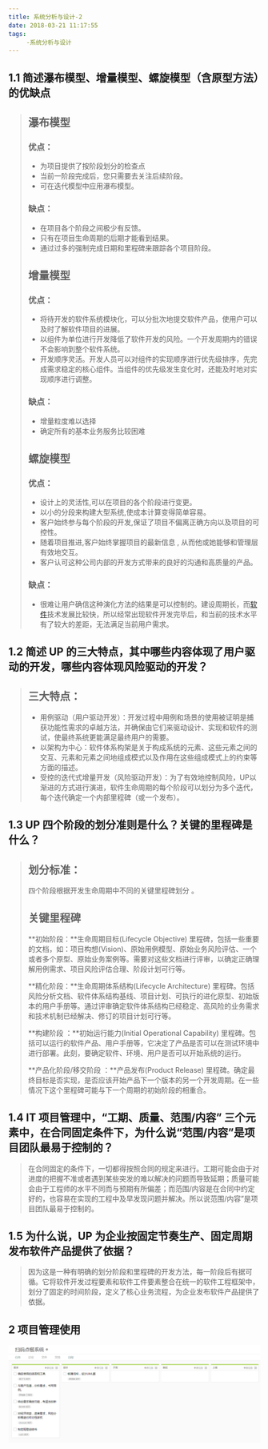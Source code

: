 ```yaml
---
title: 系统分析与设计-2
date: 2018-03-21 11:17:55
tags:
     -系统分析与设计
---
```


## 1.1 简述瀑布模型、增量模型、螺旋模型（含原型方法）的优缺点

>## 瀑布模型
>
>### 优点：
>
>- 为项目提供了按阶段划分的检查点
>- 当前一阶段完成后，您只需要去关注后续阶段。
>- 可在迭代模型中应用瀑布模型。
>
><!--more-->
>
>### 缺点：
>
>- 在项目各个阶段之间极少有反馈。
>- 只有在项目生命周期的后期才能看到结果。
>- 通过过多的强制完成日期和里程碑来跟踪各个项目阶段。
>
>## 增量模型
>
>### 优点：
>
>- 将待开发的软件系统模块化，可以分批次地提交软件产品，使用户可以及时了解软件项目的进展。
>- 以组件为单位进行开发降低了软件开发的风险。一个开发周期内的错误不会影响到整个软件系统。
>- 开发顺序灵活。开发人员可以对组件的实现顺序进行优先级排序，先完成需求稳定的核心组件。当组件的优先级发生变化时，还能及时地对实现顺序进行调整。
>
>### 缺点：
>
>- 增量粒度难以选择
>- 确定所有的基本业务服务比较困难
>
>## 螺旋模型
>
>### 优点：
>
>- 设计上的灵活性,可以在项目的各个阶段进行变更。
>- 以小的分段来构建大型系统,使成本计算变得简单容易。
>- 客户始终参与每个阶段的开发,保证了项目不偏离正确方向以及项目的可控性。
>- 随着项目推进,客户始终掌握项目的最新信息 , 从而他或她能够和管理层有效地交互。
>- 客户认可这种公司内部的开发方式带来的良好的沟通和高质量的产品。
>
>### 缺点：
>
>- 很难让用户确信这种演化方法的结果是可以控制的。建设周期长，而[软件](https://baike.baidu.com/item/%E8%BD%AF%E4%BB%B6)技术发展比较快，所以经常出现软件开发完毕后，和当前的技术水平有了较大的差距，无法满足当前用户需求。



## 1.2 简述 UP 的三大特点，其中哪些内容体现了用户驱动的开发，哪些内容体现风险驱动的开发？

>## 三大特点：
>
>- 用例驱动（用户驱动开发）：开发过程中用例和场景的使用被证明是捕获功能性需求的卓越方法，并确保由它们来驱动设计、实现和软件的测试，使最终系统更能满足最终用户的需要。
>- 以架构为中心：软件体系构架是关于构成系统的元素、这些元素之间的交互、元素和元素之间地组成模式以及作用在这些组成模式上的约束等方面的描述。
>- 受控的迭代式增量开发（风险驱动开发）：为了有效地控制风险，UP以渐进的方式进行演进，软件生命周期的每个阶段可以划分为多个迭代，每个迭代确定一个内部里程碑（或一个发布）。

## 1.3 UP 四个阶段的划分准则是什么？关键的里程碑是什么？

>## 划分标准：
>
>四个阶段根据开发生命周期中不同的关键里程碑划分 。
>
>## 关键里程碑
>
>**初始阶段：**生命周期目标(Lifecycle Objective) 里程碑，包括一些重要的文档，如：项目构想(Vision)、原始用例模型、原始业务风险评估、一个或者多个原型、原始业务案例等。需要对这些文档进行评审，以确定正确理解用例需求、项目风险评估合理、阶段计划可行等。
>
>**精化阶段：**生命周期体系结构(Lifecycle Architecture) 里程碑。包括风险分析文档、软件体系结构基线、项目计划、可执行的进化原型、初始版本的用户手册等。通过评审确定软件体系结构已经稳定、高风险的业务需求和技术机制已经解决、修订的项目计划可行等。
>
>**构建阶段 ：**初始运行能力(Initial Operational Capability) 里程碑。包括可以运行的软件产品、用户手册等，它决定了产品是否可以在测试环境中进行部署。此刻，要确定软件、环境、用户是否可以开始系统的运行。
>
>**产品化阶段/移交阶段 ：**产品发布(Product Release) 里程碑。确定最终目标是否实现，是否应该开始产品下一个版本的另一个开发周期。在一些情况下这个里程碑可能与下一个周期的初始阶段的相重合。

## 1.4 IT 项目管理中，“工期、质量、范围/内容” 三个元素中，在合同固定条件下，为什么说“范围/内容”是项目团队最易于控制的？

>在合同固定的条件下，一切都得按照合同的规定来进行。工期可能会由于对进度的把握不准或者遇到某些突发的难以解决的问题而导致延期；质量可能会由于工程师的水平不同而与预期有所偏差；而范围/内容是在合同中约定好的，也容易在实现的工程中及早发现问题并解决。所以说范围/内容”是项目团队最易于控制的。

## 1.5 为什么说，UP 为企业按固定节奏生产、固定周期发布软件产品提供了依据？

>因为这是一种有明确的划分阶段和里程碑的开发方法，每一阶段后有据可循。它将软件开发过程要素和软件工件要素整合在统一的软件工程框架中，划分了固定的时间阶段，定义了核心业务流程，为企业发布软件产品提供了依据。

## 2 项目管理使用

![](系统分析与设计-2/看板.png)



